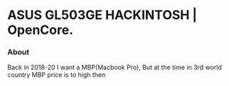 # ASUS GL503GE HACKINTOSH | OpenCore.

### About
Back in 2018-20 I want a MBP(Macbook Pro), But at the time in 3rd world country MBP price is to high
then